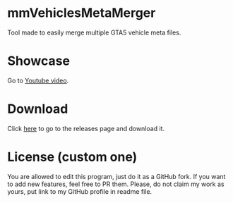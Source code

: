 # mmVehiclesMetaMerger
 Tool made to easily merge multiple GTA5 vehicle meta files.

# Showcase
Go to [Youtube video](https://youtu.be/YJn6Eea5Zrs).

# Download
Click [here](https://github.com/mmleczek/mmVehiclesMetaMerger/releases) to go to the releases page and download it.

# License (custom one)
You are allowed to edit this program, just do it as a GitHub fork. If you want to add new features, feel free to PR them.
Please, do not claim my work as yours, put link to my GitHub profile in readme file.
